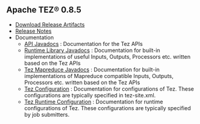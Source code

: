 <!--
   Licensed to the Apache Software Foundation (ASF) under one or more
   contributor license agreements.  See the NOTICE file distributed with
   this work for additional information regarding copyright ownership.
   The ASF licenses this file to You under the Apache License, Version 2.0
   (the "License"); you may not use this file except in compliance with
   the License.  You may obtain a copy of the License at

       http://www.apache.org/licenses/LICENSE-2.0

   Unless required by applicable law or agreed to in writing, software
   distributed under the License is distributed on an "AS IS" BASIS,
   WITHOUT WARRANTIES OR CONDITIONS OF ANY KIND, either express or implied.
   See the License for the specific language governing permissions and
   limitations under the License.
-->

<head><title>Apache TEZ&reg; 0.8.5</title></head>

Apache TEZ&reg; 0.8.5
----------------------

- [Download Release Artifacts](http://www.apache.org/dyn/closer.lua/tez/0.8.5/)
- [Release Notes](0.8.5/release-notes.txt)
- Documentation
    - [API Javadocs](0.8.5/tez-api-javadocs/index.html) : Documentation for the Tez APIs
    - [Runtime Library Javadocs](0.8.5/tez-runtime-library-javadocs/index.html) : Documentation for built-in implementations of useful Inputs, Outputs, Processors etc. written based on the Tez APIs 
    - [Tez Mapreduce Javadocs](0.8.5/tez-mapreduce-javadocs/index.html) : Documentation for built-in implementations of Mapreduce compatible Inputs, Outputs, Processors etc. written based on the Tez APIs 
    - [Tez Configuration](0.8.5/tez-api-javadocs/configs/TezConfiguration.html) : Documentation for configurations of Tez. These configurations are typically specified in tez-site.xml.
    - [Tez Runtime Configuration](0.8.5/tez-runtime-library-javadocs/configs/TezRuntimeConfiguration.html) : Documentation for runtime configurations of Tez. These configurations are typically specified by job submitters.
